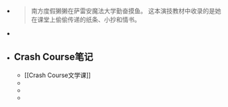 - > 南方度假獭獭在萨雷安魔法大学勤奋摸鱼。
  > 这本演技教材中收录的是她在课堂上偷偷传递的纸条、小抄和情书。
-
- ## Crash Course笔记
	- [[Crash Course文学课]]
	-
	-
	-